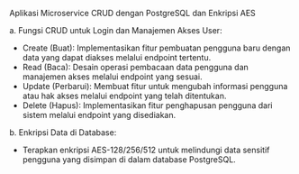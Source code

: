 Aplikasi Microservice CRUD dengan PostgreSQL dan Enkripsi AES

a. Fungsi CRUD untuk Login dan Manajemen Akses User:
   - Create (Buat): Implementasikan fitur pembuatan pengguna baru dengan data yang dapat diakses melalui endpoint tertentu.
   - Read (Baca): Desain operasi pembacaan data pengguna dan manajemen akses melalui endpoint yang sesuai.
   - Update (Perbarui): Membuat fitur untuk mengubah informasi pengguna atau hak akses melalui endpoint yang telah ditentukan.
   - Delete (Hapus): Implementasikan fitur penghapusan pengguna dari sistem melalui endpoint yang disediakan.

b. Enkripsi Data di Database:
   - Terapkan enkripsi AES-128/256/512 untuk melindungi data sensitif pengguna yang disimpan di dalam database PostgreSQL.
